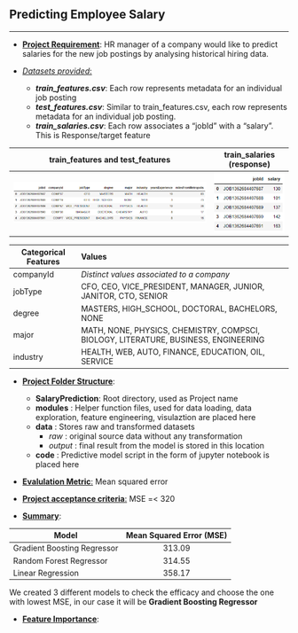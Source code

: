## Predicting Employee Salary
---

- <ins>**Project Requirement**</ins>: HR manager of a company would like to predict salaries for the new job postings by analysing historical hiring data. 

- <ins>*Datasets provided*:</ins>
    - ***train_features.csv***: Each row represents metadata for an individual job posting
    - ***test_features.csv***: Similar to train_features.csv, each row represents metadata for an individual job posting.
    - ***train_salaries.csv***: Each row associates a “jobId” with a “salary”. This is Response/target feature
                        
train_features and test_features                              |  train_salaries (response)
:-------------------------:                                   |:-------------------------:
<img src="images/train_test_dataset.PNG" title="Features"/>   |  <img src="images/target_dataset.PNG" title="Target"/>

| Categorical Features          | Values                                                                                |
|-------------------------------|:---------------------                                                                 |
| companyId                     |    _Distinct values associated to a company_                                          |
| jobType                       |    CFO, CEO, VICE_PRESIDENT, MANAGER, JUNIOR, JANITOR, CTO, SENIOR                    |
| degree                        |    MASTERS, HIGH_SCHOOL, DOCTORAL, BACHELORS, NONE                                    |
| major                         |    MATH, NONE, PHYSICS, CHEMISTRY, COMPSCI, BIOLOGY, LITERATURE, BUSINESS, ENGINEERING|
| industry                      |    HEALTH, WEB, AUTO, FINANCE, EDUCATION, OIL, SERVICE                                |






- <ins>**Project Folder Structure**</ins>: 
    - **SalaryPrediction**: Root directory, used as Project name 
    - **modules** : Helper function files, used for data loading, data exploration, feature engineering, visulaztion are placed here
    - **data** : Stores raw and transformed datasets
        - *raw* : original source data without any transformation
        - *output* : final result from the model is stored in this location
    - **code** : Predictive model script in the form of jupyter notebook is placed here

- <ins>**Evalulation Metric**:</ins> Mean squared error <br> 

- <ins>**Project acceptance criteria**:</ins>  MSE =< 320
    
- <ins>**Summary**</ins>: 

| Model                       | Mean Squared Error (MSE)|
|----------                   |:-------------:          |
| Gradient Boosting Regressor |    313.09               |
| Random Forest Regressor     |    314.55               |
| Linear Regression           |    358.17               |

We created 3 different models to check the efficacy and choose the one with lowest MSE, in our case it will be **Gradient Boosting Regressor**

- <ins>**Feature Importance**</ins>:
